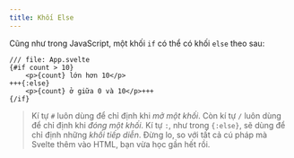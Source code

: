 ```yaml
---
title: Khối Else
---
```


Cũng như trong JavaScript, một khối `if` có thể có khối `else` theo sau:

```svelte
/// file: App.svelte
{#if count > 10}
	<p>{count} lớn hơn 10</p>
+++{:else}
	<p>{count} ở giữa 0 và 10</p>+++
{/if}
```

> Kí tự `#` luôn dùng để chỉ định khi _mở một khối_. Còn kí tự `/` luôn dùng để chỉ định khi _đóng một khối_. Kí tự `:`, như trong `{:else}`, sẽ dùng để chỉ định những _khối tiếp diễn_. Đừng lo, so với tất cả cú pháp mà Svelte thêm vào HTML, bạn vừa học gần hết rồi.
